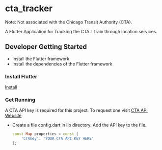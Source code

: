 # cta_tracker

Note: Not associated with the Chicago Transit Authority (CTA).

A Flutter Application for Tracking the CTA L train through location services. 

## Developer Getting Started
 * Install the Flutter framework
 * Install the dependencies of the Flutter framework

### Install Flutter
[Install](https://flutter.io/get-started/install)

### Get Running
A CTA API key is required for this project. To request one visit 
[CTA API Website](https://www.transitchicago.com/developers/traintracker/)

* Create a file config.dart in lib directory. Add the API key to the file.

    ```dart
    const Map properties = const {
        'CTAkey': 'YOUR CTA API KEY HERE'
    };
    ```
